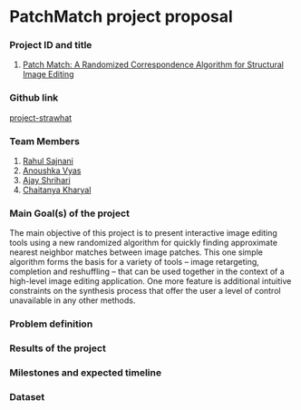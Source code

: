 # PatchMatch project proposal

### Project ID and title
1. [Patch Match: A Randomized Correspondence Algorithm for Structural Image Editing ](https://gfx.cs.princeton.edu/pubs/Barnes_2009_PAR/patchmatch.pdf)

### Github link
[project-strawhat](https://github.com/Digital-Image-Processing-IIITH/project-strawhat)

### Team Members
1. [Rahul Sajnani](https://github.com/RahulSajnani)
2. [Anoushka Vyas](https://github.com/AnoushkaVyas)
3. [Ajay Shrihari](https://github.com/AjayShrihari)
4. [Chaitanya Kharyal](https://github.com/kharyal)

### Main Goal(s) of the project
The main objective of this project is to present interactive image editing tools using a new
randomized algorithm for quickly finding approximate nearest neighbor matches between image patches. This
one simple algorithm forms the basis for a variety of tools – image
retargeting, completion and reshuffling – that can be used together
in the context of a high-level image editing application. One more feature is additional intuitive constraints on the synthesis process that
offer the user a level of control unavailable in any other methods.


### Problem definition

### Results of the project

### Milestones and expected timeline

### Dataset

